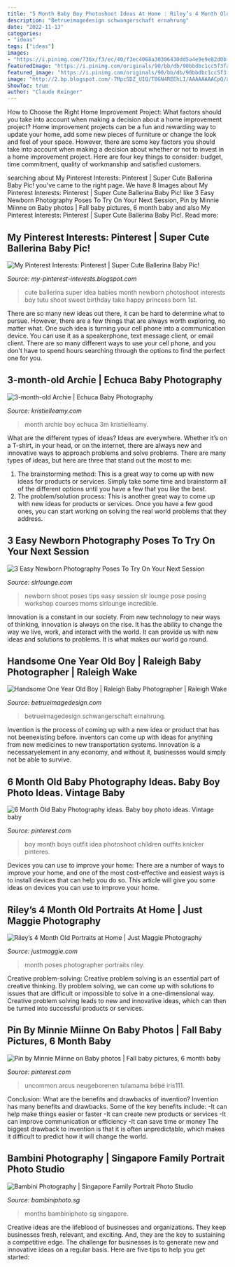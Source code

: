 ```yaml
---
title: "5 Month Baby Boy Photoshoot Ideas At Home : Riley’s 4 Month Old Portraits At Home"
description: "Betrueimagedesign schwangerschaft ernahrung"
date: "2022-11-13"
categories:
- "ideas"
tags: ["ideas"]
images:
- "https://i.pinimg.com/736x/f3/ec/40/f3ec4068a30306430dd5a4e9e9e82d0b--little-boy-photography-children-photography.jpg"
featuredImage: "https://i.pinimg.com/originals/90/bb/db/90bbdbc1cc5f3fa94c806cc8bacb3433.jpg"
featured_image: "https://i.pinimg.com/originals/90/bb/db/90bbdbc1cc5f3fa94c806cc8bacb3433.jpg"
image: "http://2.bp.blogspot.com/-7MpcSDZ_UIQ/T0GN4REEhLI/AAAAAAAACpQ/asBnkX-4yJE/s1600/cute+baby+balarina.jpg"
ShowToc: true
author: "Claude Reinger"
---
```



How to Choose the Right Home Improvement Project: What factors should you take into account when making a decision about a home improvement project?
Home improvement projects can be a fun and rewarding way to update your home, add some new pieces of furniture or change the look and feel of your space. However, there are some key factors you should take into account when making a decision about whether or not to invest in a home improvement project. Here are four key things to consider: budget, time commitment, quality of workmanship and satisfied customers.

	

		
searching about My Pinterest Interests: Pinterest | Super Cute Ballerina Baby Pic! you've came to the right page. We have 8 Images about My Pinterest Interests: Pinterest | Super Cute Ballerina Baby Pic! like 3 Easy Newborn Photography Poses To Try On Your Next Session, Pin by Minnie Miinne on Baby photos | Fall baby pictures, 6 month baby and also My Pinterest Interests: Pinterest | Super Cute Ballerina Baby Pic!. Read more:
		
    
## My Pinterest Interests: Pinterest | Super Cute Ballerina Baby Pic!

<img loading=lazy src="http://2.bp.blogspot.com/-7MpcSDZ_UIQ/T0GN4REEhLI/AAAAAAAACpQ/asBnkX-4yJE/s1600/cute+baby+balarina.jpg" onerror="this.onerror=null;this.src='https://tse2.mm.bing.net/th?id=OIP.aJrkunODMAJZ998PiG2f2QHaFS&amp;pid=15.1';" alt="My Pinterest Interests: Pinterest | Super Cute Ballerina Baby Pic!">

_Source: my-pinterest-interests.blogspot.com_

>cute ballerina super idea babies month newborn photoshoot interests boy tutu shoot sweet birthday take happy princess born 1st. 

	

There are so many new ideas out there, it can be hard to determine what to pursue. However, there are a few things that are always worth exploring, no matter what. One such idea is turning your cell phone into a communication device. You can use it as a speakerphone, text message client, or email client. There are so many different ways to use your cell phone, and you don't have to spend hours searching through the options to find the perfect one for you.

    
## 3-month-old Archie | Echuca Baby Photography

<img loading=lazy src="https://www.kristielleamy.com/wp-content/uploads/2016/06/Archie-3m-3-1024x732.jpg" onerror="this.onerror=null;this.src='https://tse4.mm.bing.net/th?id=OIP.0VC7VOWlUG1eaHuhm5YNYgHaFS&amp;pid=15.1';" alt="3-month-old Archie | Echuca Baby Photography">

_Source: kristielleamy.com_

>month archie boy echuca 3m kristielleamy. 

	

What are the different types of ideas?
Ideas are everywhere. Whether it’s on a T-shirt, in your head, or on the internet, there are always new and innovative ways to approach problems and solve problems. 
There are many types of ideas, but here are three that stand out the most to me: 
1. The brainstorming method: This is a great way to come up with new ideas for products or services. Simply take some time and brainstorm all of the different options until you have a few that you like the best.
2. The problem/solution process: This is another great way to come up with new ideas for products or services. Once you have a few good ones, you can start working on solving the real world problems that they address. 

    
## 3 Easy Newborn Photography Poses To Try On Your Next Session

<img loading=lazy src="https://www.slrlounge.com/wp-content/uploads/2016/05/newborn-posing-tips-slr-lounge-1600x1067.jpg" onerror="this.onerror=null;this.src='https://tse2.mm.bing.net/th?id=OIP.o9yRQklWLv1TPrlKa4GdXgHaE8&amp;pid=15.1';" alt="3 Easy Newborn Photography Poses To Try On Your Next Session">

_Source: slrlounge.com_

>newborn shoot poses tips easy session slr lounge pose posing workshop courses moms slrlounge incredible. 

	

Innovation is a constant in our society. From new technology to new ways of thinking, innovation is always on the rise. It has the ability to change the way we live, work, and interact with the world. It can provide us with new ideas and solutions to problems. It is what makes our world go round.

    
## Handsome One Year Old Boy | Raleigh Baby Photographer | Raleigh Wake

<img loading=lazy src="https://betrueimagedesign.com/wp-content/uploads/2016/01/12-10286-post/first-birthday-outdoor-photos(pp_w768_h1664).jpg" onerror="this.onerror=null;this.src='https://tse3.mm.bing.net/th?id=OIP.a2oKw1mI1uuLM4IyKuwpOwHaQD&amp;pid=15.1';" alt="Handsome One Year Old Boy | Raleigh Baby Photographer | Raleigh Wake">

_Source: betrueimagedesign.com_

>betrueimagedesign schwangerschaft ernahrung. 

	

Invention is the process of coming up with a new idea or product that has not beenexisting before. inventors can come up with ideas for anything from new medicines to new transportation systems. Innovation is a necessaryelement in any economy, and without it, businesses would simply not be able to survive.

    
## 6 Month Old Baby Photography Ideas. Baby Boy Photo Ideas. Vintage Baby

<img loading=lazy src="https://i.pinimg.com/736x/f3/ec/40/f3ec4068a30306430dd5a4e9e9e82d0b--little-boy-photography-children-photography.jpg" onerror="this.onerror=null;this.src='https://tse1.mm.bing.net/th?id=OIP.MQXASkxwejHwdf3tkTIOLgHaLG&amp;pid=15.1';" alt="6 Month Old Baby Photography ideas. Baby boy photo ideas. Vintage baby">

_Source: pinterest.com_

>boy month boys outfit idea photoshoot children outfits knicker pinteres. 

	

Devices you can use to improve your home:
There are a number of ways to improve your home, and one of the most cost-effective and easiest ways is to install devices that can help you do so. This article will give you some ideas on devices you can use to improve your home.

    
## Riley’s 4 Month Old Portraits At Home | Just Maggie Photography

<img loading=lazy src="http://justmaggie.com/blog/images/08_11_16_Photos/Los-Angeles-Baby-Photographer-4.jpg" onerror="this.onerror=null;this.src='https://tse4.mm.bing.net/th?id=OIP.4Q8H_ybYD-x0aesJZ0c58QHaE9&amp;pid=15.1';" alt="Riley’s 4 Month Old Portraits at Home | Just Maggie Photography">

_Source: justmaggie.com_

>month poses photographer portraits riley. 

	

Creative problem-solving:
Creative problem solving is an essential part of creative thinking. By problem solving, we can come up with solutions to issues that are difficult or impossible to solve in a one-dimensional way. Creative problem solving leads to new and innovative ideas, which can then be turned into successful products or services.

    
## Pin By Minnie Miinne On Baby Photos | Fall Baby Pictures, 6 Month Baby

<img loading=lazy src="https://i.pinimg.com/originals/90/bb/db/90bbdbc1cc5f3fa94c806cc8bacb3433.jpg" onerror="this.onerror=null;this.src='https://tse1.mm.bing.net/th?id=OIP.PStuLiXrj6Z7VEDG795syQHaLI&amp;pid=15.1';" alt="Pin by Minnie Miinne on Baby photos | Fall baby pictures, 6 month baby">

_Source: pinterest.com_

>uncommon arcus neugeborenen tulamama bébé iris111. 

	

Conclusion: What are the benefits and drawbacks of invention?
Invention has many benefits and drawbacks. Some of the key benefits include: 
-It can help make things easier or faster 
-It can create new products or services 
-It can improve communication or efficiency 
-It can save time or money 
The biggest drawback to invention is that it is often unpredictable, which makes it difficult to predict how it will change the world.

    
## Bambini Photography | Singapore Family Portrait Photo Studio

<img loading=lazy src="https://bambiniphoto.sg/wp-content/uploads/one-to-two-months-baby-photography-035.jpg" onerror="this.onerror=null;this.src='https://tse2.mm.bing.net/th?id=OIP.XLi_joYm1PVnNTeCnBOiPAHaLG&amp;pid=15.1';" alt="Bambini Photography | Singapore Family Portrait Photo Studio">

_Source: bambiniphoto.sg_

>months bambiniphoto sg singapore. 

	

Creative ideas are the lifeblood of businesses and organizations. They keep businesses fresh, relevant, and exciting. And, they are the key to sustaining a competitive edge. The challenge for businesses is to generate new and innovative ideas on a regular basis. Here are five tips to help you get started:

